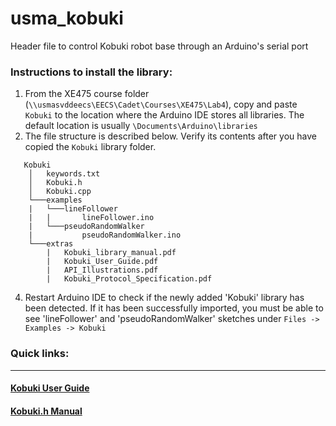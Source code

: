 # usma_kobuki
Header file to control Kobuki robot base through an Arduino's serial port

### Instructions to install the library:
1. From the XE475 course folder (`\\usmasvddeecs\EECS\Cadet\Courses\XE475\Lab4`), copy and paste `Kobuki` to the location where the Arduino IDE stores all libraries. The default location is usually `\Documents\Arduino\libraries`
2. The file structure is described below. Verify its contents after you have copied the `Kobuki` library folder.
```
   Kobuki
    │   keywords.txt
    │   Kobuki.h
    │   Kobuki.cpp
    └───examples
    |   └───lineFollower
    |   |       lineFollower.ino
    |   └───pseudoRandomWalker
    |           pseudoRandomWalker.ino 
    └───extras
        |   Kobuki_library_manual.pdf
        |   Kobuki_User_Guide.pdf
        |   API_Illustrations.pdf
        |   Kobuki_Protocol_Specification.pdf
```
4. Restart Arduino IDE to check if the newly added 'Kobuki' library has been detected. If it has been successfully imported, you must be able to see 'lineFollower' and 'pseudoRandomWalker' sketches under `Files -> Examples -> Kobuki`


### Quick links:
------------------------------------------------------------------------------
#### [Kobuki User Guide](https://github.com/westpoint-robotics/usma_kobuki/blob/master/Kobuki%20-%20User%20Guide.pdf)
#### [Kobuki.h Manual](https://github.com/westpoint-robotics/usma_kobuki/blob/master/Kobuki%20library%20manual.pdf)
